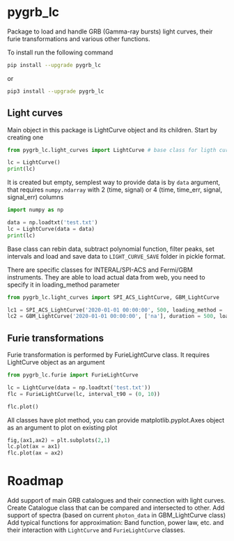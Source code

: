 # pygrb_lc
Package to load and handle GRB (Gamma-ray bursts) light curves, their furie transformations and various other functions.

To install run the following command

```bash
pip install --upgrade pygrb_lc
```
or
```bash
pip3 install --upgrade pygrb_lc
```

## Light curves

Main object in this package is LightCurve object and its children. Start by creating one
```python
from pygrb_lc.light_curves import LightCurve # base class for ligth curve

lc = LightCurve()
print(lc)
```
It is created but empty, semplest way to provide data is by ```data``` argument, that requires ```numpy.ndarray``` with 2 (time, signal) or 4 (time, time_err, signal, signal_err) columns
```python
import numpy as np

data = np.loadtxt('test.txt')
lc = LightCurve(data = data)
print(lc)
```

Base class can rebin data, subtract polynomial function, filter peaks, set intervals and load and save data to ```LIGHT_CURVE_SAVE``` folder in pickle format.

There are specific classes for INTERAL/SPI-ACS and Fermi/GBM instruments. They are able to load actual data from web, you need to specify it in loading_method parameter
```python
from pygrb_lc.light_curves import SPI_ACS_LightCurve, GBM_LightCurve

lc1 = SPI_ACS_LightCurve('2020-01-01 00:00:00', 500, loading_method = 'web')
lc2 = GBM_LightCurve('2020-01-01 00:00:00', ['na'], duration = 500, loading_method = 'web')
```
## Furie transformations

Furie transformation is performed by FurieLightCurve class. It requires LightCurve object as an argument
```python
from pygrb_lc.furie import FurieLightCurve

lc = LightCurve(data = np.loadtxt('test.txt'))
flc = FurieLightCurve(lc, interval_t90 = (0, 10))

flc.plot()
```

All classes have plot method, you can provide matplotlib.pyplot.Axes object as an argument to plot on existing plot
```python
fig,(ax1,ax2) = plt.subplots(2,1)
lc.plot(ax = ax1)
flc.plot(ax = ax2)
```


# Roadmap
Add support of main GRB catalogues and their connection with light curves. 
Create Catalogue class that can be compared and intersected to other. 
Add support of spectra (based on current ```photon_data``` in GBM_LightCurve class)
Add typical functions for approximation: Band function, power law, etc. and their interaction with ```LightCurve``` and ```FurieLightCurve``` classes.